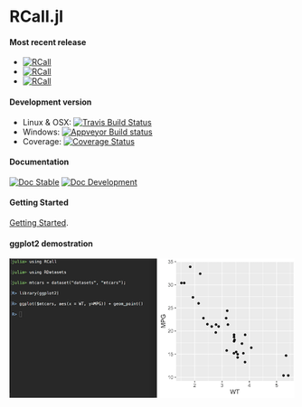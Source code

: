 # RCall.jl

#### Most recent release
* [![RCall](http://pkg.julialang.org/badges/RCall_0.4.svg)](http://pkg.julialang.org/?pkg=RCall&ver=0.4)
* [![RCall](http://pkg.julialang.org/badges/RCall_0.5.svg)](http://pkg.julialang.org/?pkg=RCall&ver=0.5)
* [![RCall](http://pkg.julialang.org/badges/RCall_0.6.svg)](http://pkg.julialang.org/?pkg=RCall&ver=0.6)

#### Development version
* Linux & OSX: [![Travis Build Status](https://travis-ci.org/JuliaInterop/RCall.jl.svg?branch=master)](https://travis-ci.org/JuliaInterop/RCall.jl)
* Windows: [![Appveyor Build status](https://ci.appveyor.com/api/projects/status/so5v4slrm70v9vdb?svg=true)](https://ci.appveyor.com/project/randy3k/rcall-jl)
* Coverage: [![Coverage Status](https://coveralls.io/repos/github/JuliaInterop/RCall.jl/badge.svg?branch=master)](https://coveralls.io/github/JuliaInterop/RCall.jl?branch=master)

#### Documentation

[![Doc Stable](https://img.shields.io/badge/docs-stable-blue.svg)](http://juliainterop.github.io/RCall.jl/stable)
[![Doc Development](https://img.shields.io/badge/docs-latest-blue.svg)](http://juliainterop.github.io/RCall.jl/latest)
 
#### Getting Started

[Getting Started](http://juliainterop.github.io/RCall.jl/stable/gettingstarted).

#### ggplot2 demostration

![](ggplot.png)
